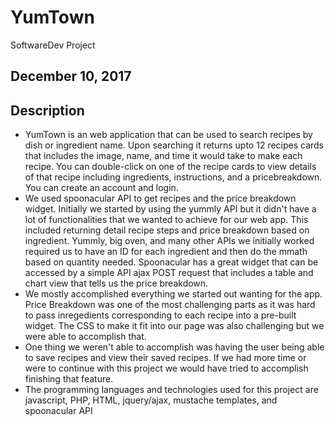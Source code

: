 # YumTown
SoftwareDev Project

## December 10, 2017
## Description
* YumTown is an web application that can be used to search recipes by dish or ingredient name. Upon searching it returns upto 12 recipes cards 
that includes the image, name, and time it would take to make each recipe. You can double-click on one of the recipe cards to view details of
that recipe including ingredients, instructions, and a pricebreakdown. You can create an account and login.
* We used spoonacular API to get recipes and the price breakdown widget. Initially we started by using the yummly API but it didn't have a lot of functionalities that we wanted to achieve for our web app. This included returning detail recipe steps and price breakdown based on ingredient. Yummly, big oven, and many other APIs we initially worked required us to have an ID for each ingredient and then do the mmath based on quantity needed. Spoonacular has a great widget that can be accessed by a simple API ajax POST request that includes a table and chart view that tells us the price breakdown.
* We mostly accomplished everything we started out wanting for the app. Price Breakdown was one of the most challenging parts as it was hard to pass inregedients corresponding to each recipe into a pre-built widget. The CSS to make it fit into our page was also challenging but we were able to accomplish that. 
* One thing we weren't able to accomplish was having the user being able to save recipes and view their saved recipes. If we had more time or were to continue with this project we would have tried to accomplish finishing that feature.
* The programming languages and technologies used for this project are javascript, PHP, HTML, jquery/ajax, mustache templates, and spoonacular API

